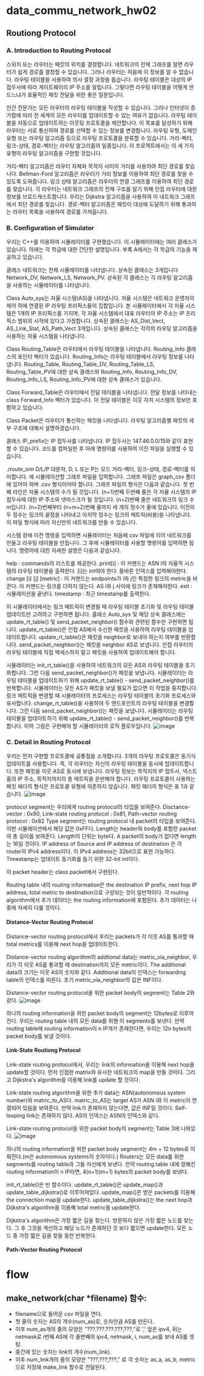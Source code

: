# data_commu_network_hw02

## Routiong Protocol
### A. Introduction to Routing Protocol
스위치 또는 라우터는 패킷의 위치를 결정합니다.
네트워크의 전체 그래프를 알면 라우터가 쉽게 경로를 결정할 수 있습니다.
그러나 라우터는 처음에 이 정보를 알 수 없습니다.
라우팅 테이블을 사용하여 의사 결정 과정을 돕습니다.
라우팅 테이블은 대상의 IP 접두사에 따라 게이트웨이의 IP 주소를 알립니다.
그렇다면 라우팅 테이블을 어떻게 만드느냐가 효율적인 패킷 전달을 위한 좋은 질문입니다.

인간 전문가는 모든 라우터의 라우팅 테이블을 작성할 수 있습니다.
그러나 인터넷이 증가함에 따라 전 세계의 모든 라우터를 업데이트할 수 있는 여유가 없습니다. 라우팅 테이블을 자동으로 업데이트하는 아웃팅 프로토콜을 제안합니다.
이 목표를 달성하기 위해 라우터는 서로 통신하여 경로를 선택할 수 있는 정보를 변경합니다.
라우팅 유형, 도메인 유형 또는 라우팅 알고리즘 등으로 라우팅 프로토콜을 분류할 수 있습니다.
거리-벡터, 링크-상태, 경로-벡터는 라우팅 알고리즘의 일종입니다.
이 프로젝트에서는 이 세 가지 유형의 라우팅 알고리즘을 구현할 것입니다.

거리-벡터 알고리즘은 라우터 자체와 목적지 사이의 거리를 사용하여 최단 경로를 찾습니다.
Bellman-Ford 알고리즘은 라우터가 거리 정보를 이용하여 최단 경로를 찾을 수 있도록 도와줍니다.
링크 상태 알고리즘은 라우터의 연결 그래프를 이용하여 최단 경로를 찾습니다.
각 라우터는 네트워크 그래프의 전체 구조를 알기 위해 인접 라우터에 대한 정보를 브로드캐스트합니다.
우리는 Dijkstra 알고리즘을 사용하여 이 네트워크 그래프에서 최단 경로를 찾습니다.
경로-벡터 알고리즘은 패킷이 대상에 도달하기 위해 통과하는 라우터 목록을 사용하여 경로를 가져옵니다.

### B. Configuration of Simulator
우리는 C++를 이용하여 시뮬레이터를 구현했습니다. 이 시뮬레이터에는 여러 클래스가 있습니다.
아래는 각 학급에 대한 간단한 설명입니다. 부록 A에서는 각 학급의 기능을 제공하고 있습니다.

클래스 네트워크는 전체 시뮬레이터를 나타냅니다. 상속된 클래스는 3개입니다
Network_DV, Network_LS, Network_PV.
상속된 각 클래스는 각 라우팅 알고리즘을 사용하는 시뮬레이터를 나타냅니다.

Class Auto_sys는 자율 시스템(AS)을 나타냅니다. 자율 시스템은 네트워크 운영자의 제어 하에 연결된 IP 라우팅 프리픽스들의 집합입니다.
본 시뮬레이터에서 각 자율 시스템은 1개의 IP 프리픽스를 가지며, 각 자율 시스템에서 대표 라우터의 IP 주소는 IP 프리픽스 범위의 시작에 있다고 가정합니다. 상속된 클래스는 AS_Dist_Vect, AS_Link_Stat, AS_Path_Vect 3개입니다. 상속된 클래스는 각각의 라우팅 알고리즘을 사용하는 자율 시스템을 나타냅니다.

Class Routing_Table은 라우터에서 라우팅 테이블을 나타냅니다. Routing_Info 클래스의 포인터 벡터가 있습니다. Routing_Info는 라우팅 테이블에서 라우팅 정보를 나타냅니다. Routing_Table, Routing_Table_DV, Routing_Table_LS, Routing_Table_PV에 대한 상속 클래스와 Routing_Info, Routing_Info_DV, Routing_Info_LS, Routing_Info_PV에 대한 상속 클래스가 있습니다.

Class Forward_Table은 라우터에서 전달 테이블을 나타냅니다. 전달 정보를 나타내는 class Forward_Info 벡터가 있습니다. 이 전달 테이블은 이웃 자치 시스템의 정보만 포함하고 있습니다.

Class Packet은 라우터가 통신하는 패킷을 나타냅니다. 라우팅 알고리즘별 패킷의 세부 구조에 대해서 설명하겠습니다.

클래스 IP_prefix는 IP 접두사를 나타냅니다. IP 접두사는 147.46.0.0/15와 같이 표현할 수 있습니다.
코드를 컴파일한 후 아래 명령어를 사용하여 이진 파일을 실행할 수 있습니다.

./route_sim <filename> D/L/P
대문자, D, L 또는 P는 모드 거리-벡터, 링크-상태, 경로-벡터를 의미합니다.
<filename>에 시뮬레이션할 그래프 파일을 입력합니다.
그래프 파일은 graph_csv 폴더에 있어야 하며 .csv 형식이어야 합니다.
그래프 파일의 형식은 다음과 같습니다.
첫 번째 라인은 자율 시스템의 수가 될 것입니다.
(n+1)번째 두번째 줄은 각 자율 시스템의 IP 접두사에 대한 IP 주소와 넷마스크가 될 것입니다.
(n+2)번째 줄은 네트워크의 링크 수 m입니다.
(n+2)번째부터 (n+m+2)번째 줄까지 세 개의 정수가 줄에 있습니다.
이전의 두 정수는 링크의 끝점을 나타내고 마지막 정수는 링크의 메트릭(비용)을 나타냅니다.
이 파일 형식에 따라 자신만의 네트워크를 만들 수 있습니다.

시스템 창에 이전 명령을 입력하면 시뮬레이터는 처음에 csv 파일에 이어 네트워크를 만들고 라우팅 테이블을 만듭니다.
그 후에 시뮬레이터를 사용할 명령어를 입력하면 됩니다. 명령어에 대한 자세한 설명은 다음과 같습니다.

  help : commands의 리스트를 제공한다.
  print[i] :  이 커맨드는 ASN i의 자율적 시스템의 라우팅 테이블을 출력한다. [i]는 int여야 한다. 올바른 인덱스를 입력해야한다.
  change [i] [j] [metric] : 이 커맨드는 endpoints가 i와 j인 특정한 링크의 metric을 바꾼다. 이 커맨드는 링크를 더하지 않는다. AS i와 j 사이에 링크가 존재해야한다.
  exit : 시뮬레이션을 끝낸다.
  timestamp : 최근 timestamp를 출력한다.

이 시뮬레이터에서는 링크 메트릭이 변경될 때 라우팅 테이블 초기화 및 라우팅 테이블 업데이트만 고려하고 구현하면 됩니다.
클래스 Auto_sys 및 해당 상속 클래스에는 update_rt_table() 및 send_packet_neighbor() 함수와 관련된 함수만 구현하면 됩니다.
update_rt_table()은 인접 AS에서 수신한 패킷을 사용하여 라우팅 테이블을 업데이트합니다.
update_rt_table()은 패킷을 neighbor로 보내야 하는지 여부를 반환합니다. send_packet_neighbor()는 패킷을 neighbor AS로 보냅니다.
인접 라우터의 라우팅 테이블에 직접 액세스하지 말고 패킷을 사용하여 업데이트해야 합니다.

시뮬레이터는 init_rt_table()을 사용하여 네트워크의 모든 AS의 라우팅 테이블을 초기화합니다.
그런 다음 send_packet_neighbor()가 패킷을 보냅니다. 시뮬레이터는 라우팅 테이블을 업데이트하기 위해 update_rt_table() - send_packet_neighbor()를 반복합니다.
시뮬레이터는 모든 AS가 패킷을 보낼 필요가 없으면 이 작업을 중지합니다.
링크 메트릭을 변경할 때 시뮬레이터의 프로세스는 라우팅 테이블의 초기화 프로세스와 유사합니다.
change_rt_table()을 사용하여 두 엔드포인트의 라우팅 테이블을 변경합니다. 그런 다음 send_packet_neighbor()는 패킷을 보냅니다.
시뮬레이터는 라우팅 테이블을 업데이트하기 위해 update_rt_table() - send_packet_neighbor()를 반복합니다.
이하 그림은 구현해야 할 시뮬레이터의 로직 플로우입니다.
![image](https://github.com/GeunSuYoon/data_commu_network_hw02/assets/146644182/063085a2-081f-47ec-9f3f-6dacc61b24fc)

### C. Detail in Routing Protocol
우리는 먼저 구현할 프로토콜에 공통점을 소개합니다.
3개의 라우팅 프로토콜은 동기식 업데이트를 사용합니다. 즉, 각 라우터는 자신의 라우팅 테이블을 동시에 업데이트합니다.
또한 패킷을 이웃 AS로 동시에 보냅니다.
라우팅 정보는 목적지의 IP 접두사, 넥스트 홉의 IP 주소, 목적지까지의 총 메트릭을 운반해야 합니다. 라우팅 프로토콜이 사용하는 패킷 헤더의 형식은 프로토콜 유형에 의존하지 않습니다.
패킷 헤더의 형식은 표 1과 같습니다.
![image](https://github.com/GeunSuYoon/data_commu_network_hw02/assets/146644182/17a87158-fa62-4b96-8432-abddd22db997)

  protocol segment는 우리에게 routing protocol의 타입을 보여준다. Disctance-vector : 0x80, Link-state routing protocol : 0x81, Path-vector routing protocol : 0x82
  Type segment는 routing protocol 내 packet의 타입을 보여준다. 이번 시뮬레이션에서 해당 값은 0xFF다.
  Length는 header와 body를 포함한 packet의 총 길이를 보여준다. Length의 단위는 byte다. A packet의 body가 없다면 length는 16일 것이다.
  IP address of Source and IP address of destination 은 각 router의 IPv4 address이다. 이 IPv4 address는 32bit으로 표현 가능하다.
  Timestamp는 업데이트 동기화를 돕기 위한 32-bit int이다.

이 packet header는 class packet에서 구현된다.

Routing table 내의 routing information은 the destination IP prefix, next hop IP address, total metric to destination으로 구성되는 것이 일반적이다.
각 routing algorithm에서 추가 데이터는 the routing information에 포함된다.
추가 데이터는 나중에 자세히 다룰 것이다.

#### Distance-Vector Routing Protocol
Distance-vector routing protocol에서 우리는 packets가 각 이웃 AS를 통과할 때 total metrics를 이용해 next hop을 업데이트한다.

Distance-vector routing algorithm의 addtional data는 metric_via_neighbor, 우리가 각 이웃 AS를 통과할 때 destination까지 모든 metric이다.
The additional data의 크기는 이웃 AS의 숫자와 같다.
Additional data의 인덱스는 forwarding table의 인덱스를 따른다.
초기 metric_via_neighbor의 값은 INF이다.

Distance-vector routing protocol을 위한 packet body의 segment는 Table 2와 같다.
![image](https://github.com/GeunSuYoon/data_commu_network_hw02/assets/146644182/245ba235-5440-44f4-82bd-5b9a517fb55f)

하나의 routing information을 위한 packet body의 segment는 12bytes로 이루어진다.
우리는 routing table 내의 모든 data를 위핸 이 segments를 보낸다.
만약 routing table에 routing information이 n IP개가 존재한다면, 우리는 12n bytes의 packet body를 보낼 것이다.

#### Link-State Routiong Protocol
Link-state routing protocol에서, 우리는 link의 information을 이용해 next hop을 update할 것이다.
먼저 인접한 matrix와 유사한 네트워크의 map을 만들 것이다.
그리고 Dijkstra's algorithm을 이용해 link를 update 할 것이다.

Link-state routing algorithm을 위한 추가 data는 ASN(autonomous system number)와 matric_to_AS다.
matric_to_AS는 target AS가 ASN i와 이 metric이 연결되어 있음을 보여준다.
만약 link가 존재하지 않는다면, 값은 INF일 것이다.
Self-looping link는 존재하지 않다.
AS의 인덱스는 ASN의 인덱스와 같다.

Link-state routing protocol을 위한 packet body의 segment는 Table 3에 나와있다.
![image](https://github.com/GeunSuYoon/data_commu_network_hw02/assets/146644182/962a09a9-49ed-4423-bf43-02b8c9e00ab8)

하나의 routing information을 위한 packet body segment는 4m + 12 bytes로 이뤄진다.(m은 autonomous systems의 숫자이다.)
Routers는 모든 data를 위한 segments를 routing table과 그들 자신에게 보낸다.
만약 routing table 내에 정해진 routing information이 n IP라면, 4(n+1)(m+1) bytes의 packet body를 보낸다.

init_rt_table()은 빈 함수이다.
update_rt_table()은 update_map()과 update_table_dijkstra()로 이루어져있다.
update_map()은 받은 packets를 이용해 the connection map을 update한다.
update_table_dijkstra()는 the next hop과 Dijkstra's algorithm을 이용해 total metric을 update한다.

Dijkstra's algorithm은 가장 짧은 길을 찾는다.
방문하지 않은 가장 짧은 노드를 찾는다.
그 후 그것을 계산하고 해당 노드가 존재하던 것 보다 짧으면 update한다.
모든 노드 중 가장 짧은 길을 찾을 동안 반복한다.

#### Path-Vector Routing Protocol

# flow
## make_network(char *filename) 함수:
  - filename으로 들어온 csv 파일을 연다.
  - 첫 줄의 숫자는 AS의 개수(num_as)로, 숫자만큼 AS를 만든다.
  - 이후 num_as개의 줄의 모양은 "???.???.???.???,???,"로 ',' 앞은 ipv4, 뒤는 netmask로 i번째 AS에 각 줄번째의 ipv4, netmask, i, num_as를 보내 AS를 셋팅.
  - 중간에 있는 숫자는 link의 개수(num_link).
  - 이후 num_link개의 줄의 모양은 "???,???,???," 로 각 숫자는 as_a, as_b, metric으로 저장돼 make_link 함수로 전달된다.

